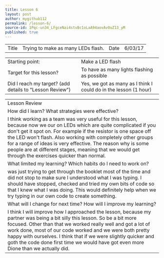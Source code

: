 ```yaml
---
title: Lesson 6
layout: post
author: mygithub112
permalink: /lesson-6/
source-id: 1Pqc-un34_LFgceNai4stvBc1oLaA94aovAv0uZ13_yM
published: true
---
```

<table>
  <tr>
    <td>Title</td>
    <td>Trying to make as many LEDs flash.</td>
    <td>Date</td>
    <td>6/03/17</td>
  </tr>
</table>


<table>
  <tr>
    <td>Starting point:</td>
    <td>Make a LED flash</td>
  </tr>
  <tr>
    <td>Target for this lesson?</td>
    <td>To have as many lights flashing as possible</td>
  </tr>
  <tr>
    <td>Did I reach my target? 
(add details to "Lesson Review")</td>
    <td> Yes, we got as many as I think I could do in the lesson (1 hour)</td>
  </tr>
</table>


<table>
  <tr>
    <td>Lesson Review</td>
  </tr>
  <tr>
    <td>How did I learn? What strategies were effective? </td>
  </tr>
  <tr>
    <td>I think working as a team was very useful for this lesson, because now we our on LEDs which are quite complicated if you don't get it spot on. For example if the resistor is one space off the LED won't flash. Also working with completely other groups for a range of ideas is very effective. The reason why is some people are at different stages, meaning that we would get through the exercises quicker than normal.</td>
  </tr>
  <tr>
    <td>What limited my learning? Which habits do I need to work on? </td>
  </tr>
  <tr>
    <td> was just trying to get through the booklet most of the time and did not stop to make sure I understood what I was typing. I should have stopped, checked and tried my own bits of code so that I knew what I was doing. This would definitely help when we try typing in our own code to create something.</td>
  </tr>
  <tr>
    <td>What will I change for next time? How will I improve my learning?</td>
  </tr>
  <tr>
    <td>I think I will improve how I approached the lesson, because my partner was being a bit silly this lesson. So be a bit more focused. Other than that we worked really well and got a lot of work done, most of our code worked and we were both pretty happy with ourselves. I think that if we were slightly quicker and goth the code done first time we would have got even more Dione than we actually did.</td>
  </tr>
</table>


